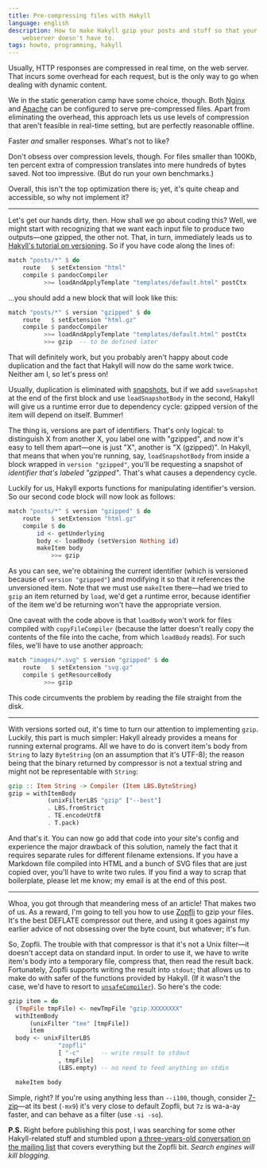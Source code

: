 ```yaml
---
title: Pre-compressing files with Hakyll
language: english
description: How to make Hakyll gzip your posts and stuff so that your
    webserver doesn't have to.
tags: howto, programming, hakyll
---
```


Usually, HTTP responses are compressed in real time, on the web server. That
incurs some overhead for each request, but is the only way to go when dealing
with dynamic content.

We in the static generation camp have some choice, though. Both
[Nginx][ngx_gzip_static] and [Apache][apache-precompressed-howto] can be
configured to serve pre-compressed files. Apart from eliminating the overhead,
this approach lets us use levels of compression that aren't feasible in
real-time setting, but are perfectly reasonable offline.

Faster *and* smaller responses. What's not to like?

[ngx_gzip_static]:
    http://nginx.org/en/docs/http/ngx_http_gzip_static_module.html
    "Nginx: Module ngx_http_gzip_static_module"

[apache-precompressed-howto]:
    http://blog.codegrill.org/2009/07/how-to-pre-compress-static-files-in.html
    "How To Serve Pre-Compressed Static Files in Apache"

Don't obsess over compression levels, though. For files smaller than 100Kb, ten
percent extra of compression translates into mere hundreds of bytes saved. Not
too impressive. (But do run your own benchmarks.)

Overall, this isn't the top optimization there is; yet, it's quite cheap and
accessible, so why not implement it?

<hr />

Let's get our hands dirty, then. How shall we go about coding this? Well, we
might start with recognizing that we want each input file to produce two
outputs—one gzipped, the other not. That, in turn, immediately leads us to
[Hakyll's tutorial on versioning][hakyll-multiple-versions]. So if you have code
along the lines of:

[hakyll-multiple-versions]:
    https://jaspervdj.be/hakyll/tutorials/06-versions.html
    "Tutorial: Producing multiple versions of a single file"

```Haskell
match "posts/*" $ do
    route   $ setExtension "html"
    compile $ pandocCompiler
          >>= loadAndApplyTemplate "templates/default.html" postCtx
```

…you should add a new block that will look like this:

```Haskell
match "posts/*" $ version "gzipped" $ do
    route   $ setExtension "html.gz"
    compile $ pandocCompiler
          >>= loadAndApplyTemplate "templates/default.html" postCtx
          >>= gzip  -- to be defined later
```

That will definitely work, but you probably aren't happy about code duplication
and the fact that Hakyll will now do the same work twice. Neither am I, so let's
press on!

Usually, duplication is eliminated with [snapshots][hakyll-snapshots], but if we
add `saveSnapshot` at the end of the first block and use `loadSnapshotBody` in
the second, Hakyll will give us a runtime error due to dependency cycle: gzipped
version of the item will depend on itself. Bummer!

[hakyll-snapshots]: https://jaspervdj.be/hakyll/tutorials/05-snapshots-feeds.html
    "Tutorial: Snapshots, and how to produce an RSS/Atom feed"

The thing is, versions are part of identifiers. That's only logical: to
distinguish X from another X, you label one with "gzipped", and now it's easy to
tell them apart—one is just "X", another is "X (gzipped)". In Hakyll, that means
that when you're running, say, `loadSnapshotBody` from inside a block wrapped in
`version "gzipped"`, you'll be requesting a snapshot of *identifier that's
labeled "gzipped"*. That's what causes a dependency cycle.

Luckily for us, Hakyll exports functions for manipulating identifier's version.
So our second code block will now look as follows:

```Haskell
match "posts/*" $ version "gzipped" $ do
    route   $ setExtension "html.gz"
    compile $ do
        id <- getUnderlying
        body <- loadBody (setVersion Nothing id)
        makeItem body
            >>= gzip
```

As you can see, we're obtaining the current identifier (which is versioned
because of `version "gzipped"`) and modifying it so that it references the
unversioned item. Note that we must use `makeItem` there—had we tried to `gzip`
an item returned by `load`, we'd get a runtime error, because identifier of the
item we'd be returning won't have the appropriate version.

One caveat with the code above is that `loadBody` won't work for files compiled
with `copyFileCompiler` (because the latter doesn't really copy the contents of
the file into the cache, from which `loadBody` reads). For such files, we'll
have to use another approach:

```Haskell
match "images/*.svg" $ version "gzipped" $ do
    route   $ setExtension "svg.gz"
    compile $ getResourceBody
          >>= gzip
```

This code circumvents the problem by reading the file straight from the disk.

<hr />

With versions sorted out, it's time to turn our attention to implementing
`gzip`. Luckily, this part is much simpler: Hakyll already provides a means for
running external programs. All we have to do is convert item's body from
`String` to lazy `ByteString` (on an assumption that it's UTF-8); the reason
being that the binary returned by compressor is not a textual string and might
not be representable with `String`:

```Haskell
gzip :: Item String -> Compiler (Item LBS.ByteString)
gzip = withItemBody
           (unixFilterLBS "gzip" ["--best"]
           . LBS.fromStrict
           . TE.encodeUtf8
           . T.pack)
```

And that's it. You can now go add that code into your site's config and
experience the major drawback of this solution, namely the fact that it requires
separate rules for different filename extensions. If you have a Markdown file
compiled into HTML and a bunch of SVG files that are just copied over, you'll
have to write two rules. If you find a way to scrap that boilerplate, please let
me know; my email is at the end of this post.

<hr />

Whoa, you got through that meandering mess of an article! That makes two of us.
As a reward, I'm going to tell you how to use [Zopfli][zopfli] to gzip your
files. It's the best DEFLATE compressor out there, and using it goes against my
earlier advice of not obsessing over the byte count, but whatever; it's fun.

[zopfli]: https://github.com/google/zopfli "GitHub: google/zopfli"

So, Zopfli. The trouble with that compressor is that it's not a Unix filter—it
doesn't accept data on standard input. In order to use it, we have to write
item's body into a temporary file, compress that, then read the result back.
Fortunately, Zopfli supports writing the result into `stdout`; that allows us to
make do with safer of the functions provided by Hakyll. (If it wasn't the case,
we'd have to resort to [`unsafeCompiler`][unsafeCompiler]). So here's the code:

[unsafeCompiler]:
    https://hackage.haskell.org/package/hakyll-4.8.3.2/docs/Hakyll-Core-Compiler.html#v:unsafeCompiler
    "Hakyll.Core.Compiler.unsafeCompiler :: IO a -> Compiler a"

```Haskell
gzip item = do
  (TmpFile tmpFile) <- newTmpFile "gzip.XXXXXXXX"
  withItemBody
      (unixFilter "tee" [tmpFile])
      item
  body <- unixFilterLBS
              "zopfli"
              [ "-c"      -- write result to stdout
              , tmpFile]
              (LBS.empty) -- no need to feed anything on stdin

  makeItem body
```

Simple, right? If you're using anything less than `--i100`, though, consider
[7-zip][7zip]—at its best (`-mx9`) it's very close to default Zopfli, but `7z`
is wa-a-ay faster, and can behave as a filter (use `-si -so`).

[7zip]: http://www.7-zip.org/ "7-Zip homepage"

**P.S.** Right before publishing this post, I was searching for some other
Hakyll-related stuff and stumbled upon [a three-years-old conversation on the
mailing list](https://groups.google.com/forum/#!topic/hakyll/OZpggt3SaBw) that
covers everything but the Zopfli bit. *Search engines will kill blogging.*
